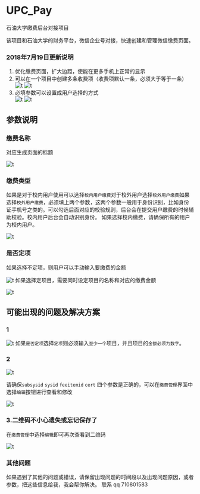 # UPC_Pay
石油大学缴费后台对接项目

该项目和石油大学的财务平台，微信企业号对接，快速创建和管理微信缴费页面。


### 2018年7月19日更新说明
1. 优化缴费页面，扩大边距，使能在更多手机上正常的显示
2. 可以在一个项目中创建多条收费项（收费项默认一条，必须大于等于一条）
![t](/res/8.png)
![t](/res/9.png)
3. 必填参数可以设置成用户选择的方式    
![t](/res/10.png)
![t](/res/11.png)

## 参数说明
### 缴费名称
对应生成页面的标题  

![t](/res/1.png)

### 缴费类型
如果是对于校内用户使用可以选择`校内用户缴费`对于校外用户选择`校外用户缴费`如果选择`校外用户缴费`，必须填上两个参数，这两个参数一般用于身份识别，比如身份证手机号之类的。可以勾选后面对应的校验规则，后台会在提交用户缴费的时候辅助校验。校内用户后台会自动识别身份。 如果选择校内缴费，请确保所有的用户为校内用户。  

![t](/res/2.png)

### 是否定项
如果选择不定项，则用户可以手动输入要缴费的金额  

![t](/res/3.png)
如果选择定项目，需要同时设定项目的名称和对应的缴费金额  

![t](/res/4.png)

## 可能出现的问题及解决方案

### 1  

![t](/res/5.png)
如果`是否定项`选择`定项`则必须输入`至少一个`项目，并且项目的`金额必须为数字`。

### 2
![t](/res/6.png)  

请确保`subsysid` `sysid` `feeitemid` `cert` 四个参数是正确的，可以在`缴费管理`界面中选择`编辑`按钮进行查看和修改  

![t](/res/7.png)  

### 3.二维码不小心遗失或忘记保存了
在`缴费管理`中选择`编辑`即可再次查看到二维码  

![t](/res/7.png)
### 其他问题
如果遇到了其他的问题或错误，请保留出现问题的时间段以及出现问题原因，或者参数，把这些信息给我，我会帮你解决。
联系 qq 710801583


